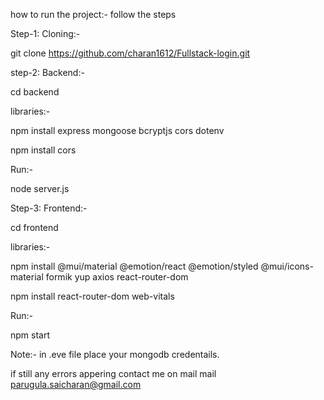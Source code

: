 how to run the project:- follow the steps

Step-1: Cloning:-

git clone https://github.com/charan1612/Fullstack-login.git

step-2: Backend:-

cd backend

libraries:-

npm install express mongoose bcryptjs cors dotenv

npm install cors

Run:-

node server.js

Step-3: Frontend:-

cd frontend

libraries:-

npm install @mui/material @emotion/react @emotion/styled @mui/icons-material formik yup axios react-router-dom

npm install react-router-dom web-vitals

Run:-

npm start

Note:- in .eve file place your mongodb credentails.

if still any errors appering contact me on mail mail parugula.saicharan@gmail.com
